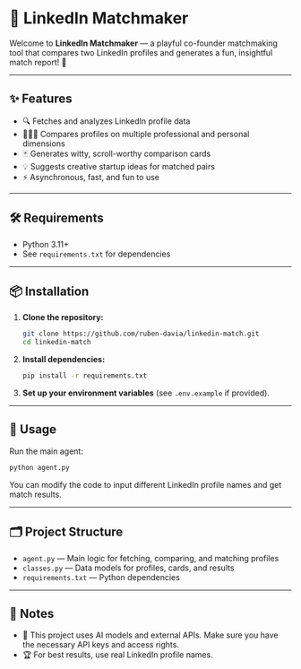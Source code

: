 # 🤝 LinkedIn Matchmaker

Welcome to **LinkedIn Matchmaker** — a playful co-founder matchmaking tool that compares two LinkedIn profiles and generates a fun, insightful match report! 🚀

---

## ✨ Features

- 🔍 Fetches and analyzes LinkedIn profile data
- 🧑‍🤝‍🧑 Compares profiles on multiple professional and personal dimensions
- 🃏 Generates witty, scroll-worthy comparison cards
- 💡 Suggests creative startup ideas for matched pairs
- ⚡️ Asynchronous, fast, and fun to use

---

## 🛠️ Requirements

- Python 3.11+
- See `requirements.txt` for dependencies

---

## 📦 Installation

1. **Clone the repository:**
   ```bash
   git clone https://github.com/ruben-davia/linkedin-match.git
   cd linkedin-match
   ```
2. **Install dependencies:**
   ```bash
   pip install -r requirements.txt
   ```
3. **Set up your environment variables** (see `.env.example` if provided).

---

## 🚀 Usage

Run the main agent:

```bash
python agent.py
```

You can modify the code to input different LinkedIn profile names and get match results.

---

## 🗂️ Project Structure

- `agent.py` — Main logic for fetching, comparing, and matching profiles
- `classes.py` — Data models for profiles, cards, and results
- `requirements.txt` — Python dependencies

---

## 📝 Notes

- 🤖 This project uses AI models and external APIs. Make sure you have the necessary API keys and access rights.
- 🏆 For best results, use real LinkedIn profile names.
